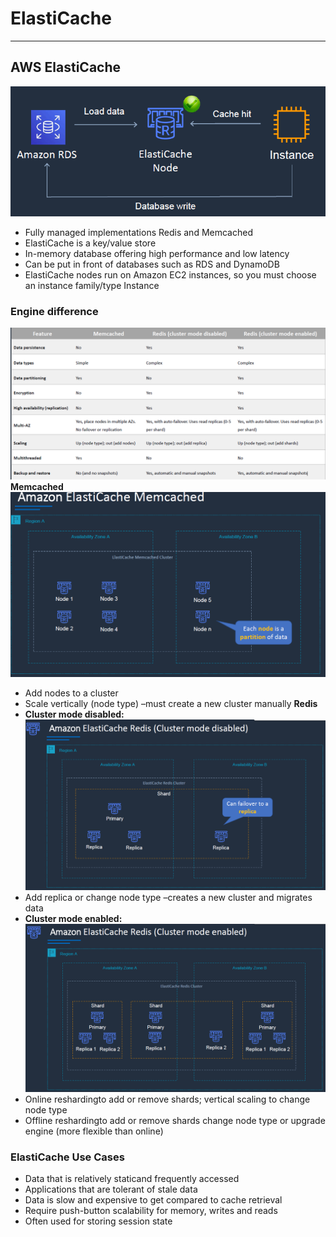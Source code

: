 # ElastiCache

---
## AWS ElastiCache
![AWS ElastiCache](../Image/ElastiCache.png)
* Fully managed implementations Redis and Memcached
* ElastiCache is a key/value store
* In-memory database offering high performance and low latency
* Can be put in front of databases such as RDS and DynamoDB
* ElastiCache nodes run on Amazon EC2 instances, so you must choose an instance family/type Instance
### Engine difference
![Elastichache Engine difference](../Image/Elasticache_engine.png)
**Memcached**
![ElastiCache Memcached](../Image/ElastiCache_Memcached.png)
* Add nodes to a cluster
* Scale vertically (node type) –must create a new cluster manually
  **Redis**
* **Cluster mode disabled:**
  ![Cluster mode disabled](../Image/ElastiCache_Redis_disabled.png)
* Add replica or change node type –creates a new cluster and migrates data
* **Cluster mode enabled:**
  ![Cluster mode enabled](../Image/ElastiCache_Redis_enabled.png)
* Online reshardingto add or remove shards; vertical scaling to change node type
* Offline reshardingto add or remove shards change node type or upgrade engine (more flexible than online)
### ElastiCache Use Cases
* Data that is relatively staticand frequently accessed
* Applications that are tolerant of stale data
* Data is slow and expensive to get compared to cache retrieval
* Require push-button scalability for memory, writes and reads
* Often used for storing session state